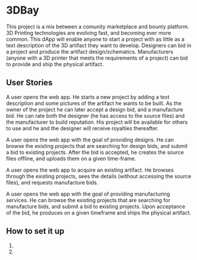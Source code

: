 3DBay
=====

This project is a mix between a comunity marketplace and bounty platform. 3D Printing technologies are evolving fast, and becoming ever more common. This dApp will enable anyone to start a project with as little as a text description of the 3D artifact they want to develop. Designers can bid in a project and produce the artifact design/schematics. Manufacturers (anyone with a 3D printer that meets the requirements of a project) can bid to provide and ship the physical artifact.


## User Stories

A user opens the web app. He starts a new project by adding a text description and some pictures of the artifact he wants to be built. As the owner of the project he can later accept a design bid, and a manufacture bid. He can rate both the designer (he has access to the source files) and the manufacturer to build reputation. His project will be available for others to use and he and the designer will receive royalties thereafter.

A user opens the web app with the goal of providing designs. He can browse the existing projects that are searching for design bids, and submit a bid to existing projects. After the bid is accepted, he creates the source files offline, and uploads them on a given time-frame.

A user opens the web app to acquire an existing artifact. He browses through the existing projects, sees the details (without accessing the source files), and requests manufacture bids.

A user opens the web app with the goal of providing manufacturing services. He can browse the existing projects that are searching for manufacture bids, and submit a bid to existing projects. Upon acceptance of the bid, he produces on a given timeframe and ships the physical artifact.


## How to set it up

1.
2.


